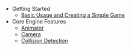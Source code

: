 - Getting Started
    - [Basic Usage and Creating a Simple Game](documentation/getting-started/basic-usage-and-creating-a-simple-game.md)
- Core Engine Features
    - [Animator](documentation/core-engine-features/animator.md)
    - [Camera](documentation/core-engine-features/camera.md)
    - [Collision Detection](documentation/core-engine-features/collision-detection.md)

<!-- - Core
    - [Time](documentation/Core/Time.md)
    - [Event System](documentation/Core/EventSystem.md)
    - [Camera](documentation/Core/Camera.md)
    - [Scene](documentation/Core/Scene.md)
- Objects
    - [TextObject](documentation/Objects/TextObject.md)
- Other
    - [Tooltip](documentation/Other/Tooltip.md) -->